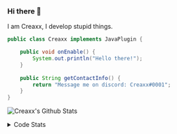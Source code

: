 ### Hi there 👋

I am Creaxx, I develop stupid things. 

```java
public class Creaxx implements JavaPlugin {

    public void onEnable() {
        System.out.println("Hello there!");
    }
    
    public String getContactInfo() {
        return "Message me on discord: Creaxx#0001";
    }
}
```

![Creaxx's Github Stats](https://github-readme-stats.vercel.app/api?username=CreaxxOG&show_icons=true&theme=dark&count_private=true)

<details>
  <summary>Code Stats</summary>

<!--START_SECTION:waka-->
![Code Time](http://img.shields.io/badge/Code%20Time-837%20hrs%2020%20mins-blue)

![Lines of code](https://img.shields.io/badge/From%20Hello%20World%20I%27ve%20Written-3%20Thousand%20lines%20of%20code-blue)

**🐱 My GitHub Data** 

> 🏆 361 Contributions in the Year 2022
 > 
> 📦 227.1 kB Used in GitHub's Storage 
 > 
> 🚫 Not Opted to Hire
 > 
> 📜 3 Public Repositories 
 > 
> 🔑 2 Private Repositories  
 > 
**I'm a Night 🦉** 

```text
🌞 Morning    7 commits      █░░░░░░░░░░░░░░░░░░░░░░░░   3.63% 
🌆 Daytime    78 commits     ██████████░░░░░░░░░░░░░░░   40.41% 
🌃 Evening    90 commits     ███████████░░░░░░░░░░░░░░   46.63% 
🌙 Night      18 commits     ██░░░░░░░░░░░░░░░░░░░░░░░   9.33%

```
📅 **I'm Most Productive on Wednesday** 

```text
Monday       32 commits     ████░░░░░░░░░░░░░░░░░░░░░   16.58% 
Tuesday      43 commits     █████░░░░░░░░░░░░░░░░░░░░   22.28% 
Wednesday    52 commits     ██████░░░░░░░░░░░░░░░░░░░   26.94% 
Thursday     11 commits     █░░░░░░░░░░░░░░░░░░░░░░░░   5.7% 
Friday       16 commits     ██░░░░░░░░░░░░░░░░░░░░░░░   8.29% 
Saturday     21 commits     ██░░░░░░░░░░░░░░░░░░░░░░░   10.88% 
Sunday       18 commits     ██░░░░░░░░░░░░░░░░░░░░░░░   9.33%

```


📊 **This Week I Spent My Time On** 

```text
💬 Programming Languages: 
Java                     21 hrs 31 mins      ████████████████████░░░░░   81.01% 
Kotlin                   2 hrs 38 mins       ██░░░░░░░░░░░░░░░░░░░░░░░   9.93% 
XML                      51 mins             ░░░░░░░░░░░░░░░░░░░░░░░░░   3.22% 
Groovy                   24 mins             ░░░░░░░░░░░░░░░░░░░░░░░░░   1.51% 
Bash                     22 mins             ░░░░░░░░░░░░░░░░░░░░░░░░░   1.43%

🔥 Editors: 
IntelliJ                 26 hrs 34 mins      █████████████████████████   100.0%

```

**I Mostly Code in Java** 

```text
Java                     6 repos             ████████████████░░░░░░░░░   66.67% 
EJS                      1 repo              ██░░░░░░░░░░░░░░░░░░░░░░░   11.11% 
Kotlin                   1 repo              ██░░░░░░░░░░░░░░░░░░░░░░░   11.11% 
Python                   1 repo              ██░░░░░░░░░░░░░░░░░░░░░░░   11.11%

```



 Last Updated on 30/08/2022 18:30:01 UTC
<!--END_SECTION:waka-->
</details>
